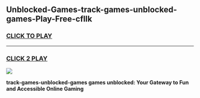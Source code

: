 
## Unblocked-Games-track-games-unblocked-games-Play-Free-cfllk
<h3>
<a href="https://premium76.site?title=track-games-unblocked-games&ref=12A">CLICK TO PLAY</a></h3>
<hr>

<h3>
<a href="https://premium76.site?title=track-games-unblocked-games&ref=12A">CLICK 2 PLAY</a>
  
</h3>

<a href="https://premium76.site?title=track-games-unblocked-games&ref=12A"><img src="https://clearcache.store/games.png"></a>


**track-games-unblocked-games games unblocked: Your Gateway to Fun and Accessible Online Gaming**

